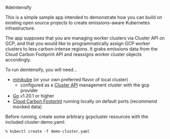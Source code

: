#deintensify

This is a simple sample app intended to demonstrate how you can build on existing open source projects to create emissions-aware Kubernetes infrastructure.  

The app supposes that you are managing worker clusters via Cluster API on GCP, and that you would like to programmatically assign GCP worker clusters to less carbon-intense regions. It grabs emissions data from the Cloud Carbon Footprint API and reassigns worker cluster objects accordingly.  

To run deintensify, you will need...

- [minikube](https://minikube.sigs.k8s.io/docs/start/) (or your own preferred flavor of local cluster)
    - configured as a [Cluster API](https://cluster-api.sigs.k8s.io/user/quick-start.html) management cluster with the gcp provider
- [Go](https://go.dev/) v1.20.1 or higher
- [Cloud Carbon Footprint](https://www.cloudcarbonfootprint.org/docs/getting-started) running locally on default ports (recommend mocked data)

Before running, create some arbitrary gcpcluster resources with the included cluster-demo.yaml:

    % kubectl create -f demo-cluster.yaml
